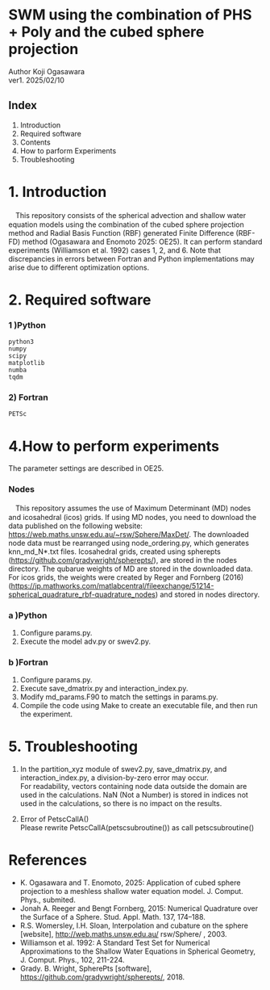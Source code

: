 # SWM using the combination of PHS + Poly and the cubed sphere projection  
Author Koji Ogasawara   
ver1. 2025/02/10   

## Index
1. Introduction
2. Required software
3. Contents
4. How to parform Experiments
5. Troubleshooting

# 1. Introduction 
　This repository consists of the spherical advection and shallow water equation models using the combination of the cubed sphere projection method and Radial Basis Function (RBF) generated Finite Difference (RBF-FD) method (Ogasawara and Enomoto 2025: OE25). It can perform standard experiments (Williamson et al. 1992) cases 1, 2, and 6. Note that discrepancies in errors between Fortran and Python implementations may arise due to different optimization options.

# 2. Required software  
### 1 )Python  
    python3
    numpy
    scipy
    matplotlib
    numba
    tqdm

### 2) Fortran  
    PETSc


# 4.How to perform experiments
The parameter settings are described in OE25.  

### Nodes  
　This repository assumes the use of Maximum Determinant (MD) nodes and icosahedral (icos) grids. If using MD nodes, you need to download the data published on the following website: https://web.maths.unsw.edu.au/~rsw/Sphere/MaxDet/.  The downloaded node data must be rearranged using node_ordering.py, which generates knn_md_N*.txt files. Icosahedral grids, created using spherepts (https://github.com/gradywright/spherepts/), are stored in the nodes directory. The qubarue weights of MD are stored in the downloaded data. For icos grids, the weights were created by Reger and Fornberg (2016) (https://jp.mathworks.com/matlabcentral/fileexchange/51214-spherical_quadrature_rbf-quadrature_nodes) and stored in nodes directory.

### a )Python  
1. Configure params.py.  
2. Execute the model adv.py or swev2.py.

### b )Fortran
1. Configure params.py.
2. Execute save_dmatrix.py and interaction_index.py.
3. Modify md_params.F90 to match the settings in params.py.
4. Compile the code using Make to create an executable file, and then run the experiment.

# 5. Troubleshooting  
1. In the partition_xyz module of swev2.py, save_dmatrix.py, and interaction_index.py, a division-by-zero error may occur.  
For readability, vectors containing node data outside the domain are used in the calculations. NaN (Not a Number) is stored in indices not used in the calculations, so there is no impact on the results.

2. Error of PetscCallA()   
    Please rewrite PetscCallA(petscsubroutine()) as call petscsubroutine()  

# References  
- K. Ogasawara and T. Enomoto, 2025: Application of cubed sphere projection to a meshless shallow water equation model. J. Comput. Phys., submited.  
- Jonah A. Reeger and Bengt Fornberg, 2015: Numerical Quadrature over the Surface of a Sphere. Stud. Appl. Math. 137, 174–188. 
- R.S. Womersley, I.H. Sloan, Interpolation and cubature on the sphere [website], http://web.maths.unsw.edu.au/ rsw/Sphere/ , 2003.   
- Williamson et al. 1992: A Standard Test Set for Numerical Approximations to the Shallow Water Equations in Spherical Geometry,  J. Comput. Phys.,  102, 211-224.  
- Grady. B. Wright, SpherePts [software], https://github.com/gradywright/spherepts/, 2018.
